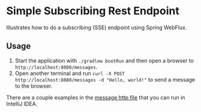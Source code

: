 # Simple Subscribing Rest Endpoint

Illustrates how to do a subscribing (SSE) endpoint using Spring WebFlux.

## Usage

1. Start the application with `./gradlew bootRun` and then open a browser to `http://localhost:8080/messages`.
2. Open another terminal and run `curl -X POST http://localhost:8080/messages -d "Hello, world!"` to send a message to the browser.

There are a couple examples in the [message http file](./messages/messages.http) that you can run in IntelliJ IDEA.